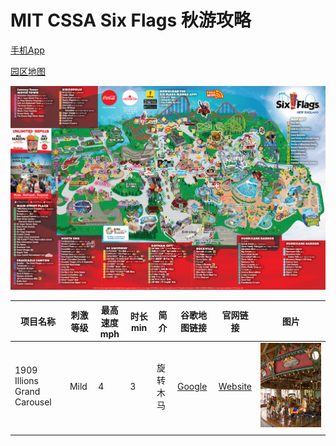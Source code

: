 # MIT CSSA Six Flags 秋游攻略

[手机App](https://www.sixflags.com/national/app-download)

[园区地图](https://www.sixflags.com/newengland/plan-your-visit/park-map)

![park map](image/map/sfne_park-map-and-guide-1.png)

| 项目名称 | 刺激等级 | 最高速度mph | 时长min | 简介 | 谷歌地图链接 | 官网链接 | 图片 |
| --- | --- | --- | --- | --- | --- | --- | --- |
| 1909 Illions Grand Carousel | Mild | 4 | 3 | 旋转木马 | [Google](https://maps.app.goo.gl/mx5gsTmdEAre5zn7A) | [Website](https://www.sixflags.com/newengland/attractions/1909-illions-carousel) | <img src="image/ride/2017_sfne_illions_5_0.jpg" width="700"> |
|  |  |
